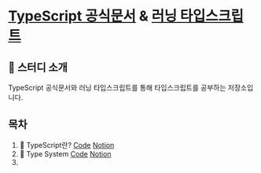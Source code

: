 # **[TypeScript 공식문서](https://www.typescriptlang.org/)** & **[러닝 타입스크립트](https://www.learningtypescript.com/)**

## 📌 스터디 소개

TypeScript 공식문서와 러닝 타입스크립트를 통해 타입스크립트를 공부하는 저장소입니다.

## 목차

1. 📝 TypeScript란? [Code]() [Notion](https://likeliontypescript.notion.site/0-TypeScript-a1fd13a8db224ff0b62f121973626601#bfa7a1727d564f398817a31827956bd9)
2. 📝 Type System [Code]() [Notion](https://www.notion.so/likeliontypescript/2-Type-System-625d500d19dd4618a24fc35e42675569)
3.
